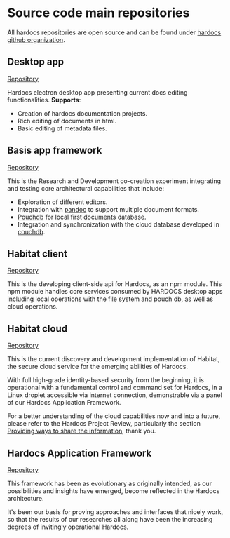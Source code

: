# Source code main repositories
All hardocs repositories are open source and can be found under [hardocs github organization](https://github.com/Hardocs).

## Desktop app
[Repository](https://github.com/Hardocs/desktop-app)

Hardocs electron desktop app presenting current docs editing functionalities.
**Supports**:
- Creation of hardocs documentation projects.
- Rich editing of documents in html.
- Basic editing of metadata files.

## Basis app framework
[Repository](https://github.com/Hardocs/basis-app-framework)

This is the Research and Development co-creation experiment integrating and testing core architectural capabilities that include:
- Exploration of different editors.
- Integration with [pandoc](https://pandoc.org/) to support multiple document formats.
- [Pouchdb](https://pouchdb.com/) for local first documents database.
- Integration and synchronization with the cloud database developed in [couchdb](https://couchdb.apache.org/).

## Habitat client
[Repository](https://github.com/Hardocs/habitat-client)

This is the developing client-side api for Hardocs, as an npm module.
This npm module handles core services consumed by HARDOCS desktop apps including local operations with the file system and pouch db, as well as cloud operations.

## Habitat cloud
[Repository](https://github.com/Hardocs/habitat-hd)

This is the current discovery and development implementation of Habitat, the secure cloud service for the emerging abilities of Hardocs.

With full high-grade identity-based security from the beginning,
it is operational with a fundamental control and command set for
Hardocs, in a Linux droplet accessible via internet connection,
demonstrable via a panel of our Hardocs Application Framework.

For a better understanding of the cloud capabilities now and into
a future, please refer to the Hardocs Project Review, particularly the section [Providing ways to share the information](https://hardocs.github.io/01-dev-status/20_Clive.html#providing-the-ways-to-share-the-information), thank you.


## Hardocs Application Framework
[Repository](https://github.com/Hardocs/basis-app-framework)

This framework has been as evolutionary as originally intended, as our possibilities and insights have emerged, become reflected in the Hardocs architecture.

It's been our basis for proving approaches and interfaces that nicely work, so that the results of our researches all along have been the increasing degrees of invitingly operational Hardocs.
